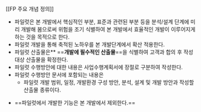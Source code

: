 [[FP 주요 개념 정의]]
+ 파일럿은 본 개발에서 핵심적인 부분, 표준과 관련된 부분 등을 분석/설계 단계에 미리 개발해 봄으로써 위험을 조기 식별하여 본 개발에서 효율적인 개발이 이루어지게 하는 것을 목적으로 한다.
+ 파일럿 개발을 통해 축적된 노하우를 본 개발단계에서 확산 적용한다.
+ 파일럿 산출물은** ==**개발에 필수적인 산출물**==을 식별하여 고객과 합의 후 작성 대상 산출물을 확정한다.
+ 파일럿 수행방안에 대한 내용은 사업수행계획서에 장절로 구분하여 작성한다.
+ 파일럿 수행방안 문서에 포함되는 내용은
    - 파일럿 개발 범위, 일정, 개발환경 구성 방안, 분석, 설계 및 개발 방안과 작성할 산출물 종류이다.
- ==파일럿에서 개발한 기능은 본 개발에서 제외한다.==
